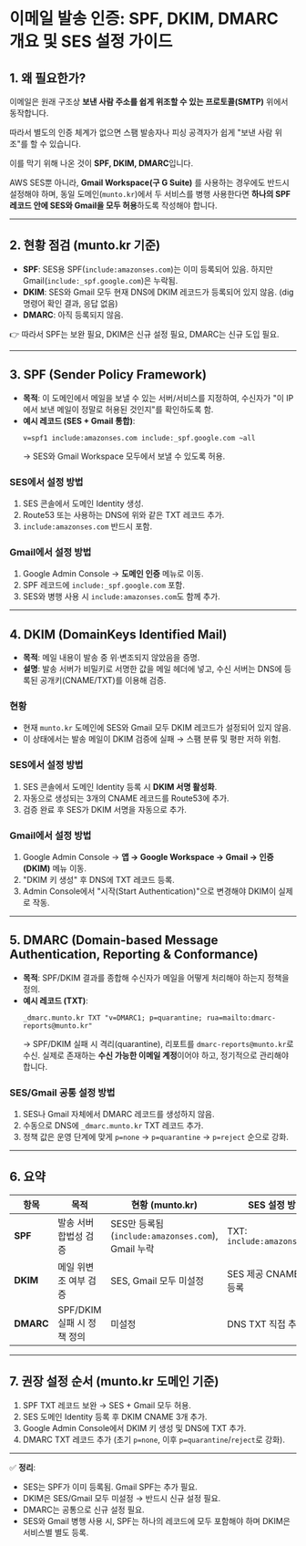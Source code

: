 # **이메일 발송 인증: SPF, DKIM, DMARC 개요 및 SES 설정 가이드**

## 1. 왜 필요한가?

이메일은 원래 구조상 **보낸 사람 주소를 쉽게 위조할 수 있는 프로토콜(SMTP)** 위에서 동작합니다.

따라서 별도의 인증 체계가 없으면 스팸 발송자나 피싱 공격자가 쉽게 "보낸 사람 위조"를 할 수 있습니다.

이를 막기 위해 나온 것이 **SPF, DKIM, DMARC**입니다.

AWS SES뿐 아니라, **Gmail Workspace(구 G Suite)** 를 사용하는 경우에도 반드시 설정해야 하며, 동일 도메인(`munto.kr`)에서 두 서비스를 병행 사용한다면 **하나의 SPF 레코드 안에 SES와 Gmail을 모두 허용**하도록 작성해야 합니다.

---

## 2. 현황 점검 (munto.kr 기준)

- **SPF**: SES용 SPF(`include:amazonses.com`)는 이미 등록되어 있음. 하지만 Gmail(`include:_spf.google.com`)은 누락됨.
- **DKIM**: SES와 Gmail 모두 현재 DNS에 DKIM 레코드가 등록되어 있지 않음. (dig 명령어 확인 결과, 응답 없음)
- **DMARC**: 아직 등록되지 않음.

👉 따라서 SPF는 보완 필요, DKIM은 신규 설정 필요, DMARC는 신규 도입 필요.

---

## 3. SPF (Sender Policy Framework)

- **목적**: 이 도메인에서 메일을 보낼 수 있는 서버/서비스를 지정하여, 수신자가 "이 IP에서 보낸 메일이 정말로 허용된 것인지"를 확인하도록 함.
- **예시 레코드 (SES + Gmail 통합)**:
  ```
  v=spf1 include:amazonses.com include:_spf.google.com ~all

  ```
  → SES와 Gmail Workspace 모두에서 보낼 수 있도록 허용.

### SES에서 설정 방법

1. SES 콘솔에서 도메인 Identity 생성.
2. Route53 또는 사용하는 DNS에 위와 같은 TXT 레코드 추가.
3. `include:amazonses.com` 반드시 포함.

### Gmail에서 설정 방법

1. Google Admin Console → **도메인 인증** 메뉴로 이동.
2. SPF 레코드에 `include:_spf.google.com` 포함.
3. SES와 병행 사용 시 `include:amazonses.com`도 함께 추가.

---

## 4. DKIM (DomainKeys Identified Mail)

- **목적**: 메일 내용이 발송 중 위·변조되지 않았음을 증명.
- **설명**: 발송 서버가 비밀키로 서명한 값을 메일 헤더에 넣고, 수신 서버는 DNS에 등록된 공개키(CNAME/TXT)를 이용해 검증.

### 현황

- 현재 `munto.kr` 도메인에 SES와 Gmail 모두 DKIM 레코드가 설정되어 있지 않음.
- 이 상태에서는 발송 메일이 DKIM 검증에 실패 → 스팸 분류 및 평판 저하 위험.

### SES에서 설정 방법

1. SES 콘솔에서 도메인 Identity 등록 시 **DKIM 서명 활성화**.
2. 자동으로 생성되는 3개의 CNAME 레코드를 Route53에 추가.
3. 검증 완료 후 SES가 DKIM 서명을 자동으로 추가.

### Gmail에서 설정 방법

1. Google Admin Console → **앱 → Google Workspace → Gmail → 인증(DKIM)** 메뉴 이동.
2. "DKIM 키 생성" 후 DNS에 TXT 레코드 등록.
3. Admin Console에서 "시작(Start Authentication)"으로 변경해야 DKIM이 실제로 작동.

---

## 5. DMARC (Domain-based Message Authentication, Reporting & Conformance)

- **목적**: SPF/DKIM 결과를 종합해 수신자가 메일을 어떻게 처리해야 하는지 정책을 정의.
- **예시 레코드 (TXT)**:
  ```
  _dmarc.munto.kr TXT "v=DMARC1; p=quarantine; rua=mailto:dmarc-reports@munto.kr"

  ```
  → SPF/DKIM 실패 시 격리(quarantine), 리포트를 `dmarc-reports@munto.kr`로 수신. 실제로 존재하는 **수신 가능한 이메일 계정**이어야 하고, 정기적으로 관리해야 합니다.

### SES/Gmail 공통 설정 방법

1. SES나 Gmail 자체에서 DMARC 레코드를 생성하지 않음.
2. 수동으로 DNS에 `_dmarc.munto.kr` TXT 레코드 추가.
3. 정책 값은 운영 단계에 맞게 `p=none` → `p=quarantine` → `p=reject` 순으로 강화.

---

## 6. 요약

| 항목 | 목적 | 현황 (munto.kr) | SES 설정 방법 | Gmail 설정 방법 |
| --- | --- | --- | --- | --- |
| **SPF** | 발송 서버 합법성 검증 | SES만 등록됨 (`include:amazonses.com`), Gmail 누락 | TXT: `include:amazonses.com` | TXT: `include:_spf.google.com` |
| **DKIM** | 메일 위변조 여부 검증 | SES, Gmail 모두 미설정 | SES 제공 CNAME 3개 등록 | Admin Console DKIM 키 생성 후 TXT 등록 |
| **DMARC** | SPF/DKIM 실패 시 정책 정의 | 미설정 | DNS TXT 직접 추가 | DNS TXT 직접 추가 (공통) |

---

## 7. 권장 설정 순서 (munto.kr 도메인 기준)

1. SPF TXT 레코드 보완 → SES + Gmail 모두 허용.
2. SES 도메인 Identity 등록 후 DKIM CNAME 3개 추가.
3. Google Admin Console에서 DKIM 키 생성 및 DNS에 TXT 추가.
4. DMARC TXT 레코드 추가 (초기 `p=none`, 이후 `p=quarantine`/`reject`로 강화).

---

✅ **정리**:

- SES는 SPF가 이미 등록됨. Gmail SPF는 추가 필요.
- DKIM은 SES/Gmail 모두 미설정 → 반드시 신규 설정 필요.
- DMARC는 공통으로 신규 설정 필요.
- SES와 Gmail 병행 사용 시, SPF는 하나의 레코드에 모두 포함해야 하며 DKIM은 서비스별 별도 등록.
